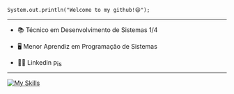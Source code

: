 <code>System.out.println("Welcome to my github!😆");</code>

<hr>

- <p>📚 Técnico em Desenvolvimento de Sistemas 1/4</p>
- <p>🖥 Menor Aprendiz em Programação de Sistemas</p>
- <p>👨‍💻 Linkedin <a href="https://br.linkedin.com/in/gabriel-piske" target="_blank"><img align="center" alt="Piske-Linkedin" height="15" width="25" src="https://cdn.jsdelivr.net/gh/devicons/devicon/icons/linkedin/linkedin-original.svg"></a></p>

<hr>

[![My Skills](https://skillicons.dev/icons?i=java,mysql,git&theme=dark)](https://skillicons.dev)
